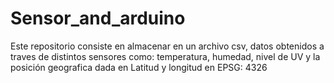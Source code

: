 # Sensor_and_arduino
Este repositorio consiste en almacenar en un archivo csv, datos obtenidos a traves de distintos sensores como: temperatura, humedad, nivel de UV y la posición geografica dada en Latitud y longitud en EPSG: 4326
